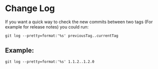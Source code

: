 # Change Log

If you want a quick way to check the new commits between two tags (For example for release notes) you could run:

`git log --pretty=format:'%s' previousTag..currentTag`

## Example:

`git log --pretty=format:'%s' 1.1.2..1.2.0`